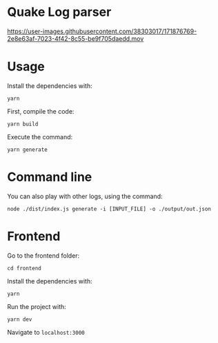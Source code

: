 # Quake Log parser


https://user-images.githubusercontent.com/38303017/171876769-2e8e63af-7023-4f42-8c55-be9f705daedd.mov


# Usage

Install the dependencies with:

`yarn`

First, compile the code:

`yarn build`

Execute the command:

`yarn generate`

# Command line

You can also play with other logs, using the command:

`node ./dist/index.js generate -i [INPUT_FILE] -o ./output/out.json`

# Frontend

Go to the frontend folder:

`cd frontend`

Install the dependencies with:

`yarn`

Run the project with:

`yarn dev`

Navigate to `localhost:3000`


